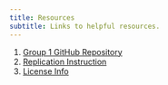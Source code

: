 ```yaml
---
title: Resources
subtitle: Links to helpful resources.
---
```


  1) [Group 1 GitHub Repository](https://github.com/R-Class/cpp-528-fall-2021-group-01)
  2) [Replication Instruction](https://github.com/R-Class/cpp-528-fall-2021-group-01/blob/main/README.md)
  3) [License Info](https://github.com/R-Class/cpp-528-fall-2021-group-01/blob/main/LICENSE)
